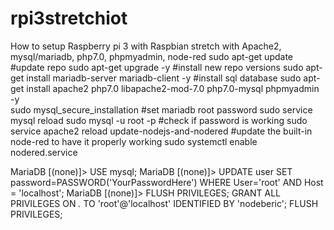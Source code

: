 # rpi3stretchiot
How to setup Raspberry pi 3 with Raspbian stretch
with Apache2, mysql/mariadb, php7.0, phpmyadmin, node-red
sudo apt-get update #update repo 
sudo apt-get upgrade -y #install new repo versions
sudo apt-get install mariadb-server mariadb-client -y #install sql database
sudo apt-get install apache2 php7.0 libapache2-mod-7.0 php7.0-mysql phpmyadmin -y  
sudo mysql_secure_installation #set mariadb root password 
sudo service mysql reload sudo mysql -u root -p #check if password is working 
sudo service apache2 reload
update-nodejs-and-nodered #update the built-in node-red to have it properly working
sudo systemctl enable nodered.service  

MariaDB [(none)]> USE mysql;
MariaDB [(none)]> UPDATE user SET password=PASSWORD('YourPasswordHere') WHERE User='root' AND Host = 'localhost';
MariaDB [(none)]> FLUSH PRIVILEGES; 
GRANT ALL PRIVILEGES ON *.* TO 'root'@'localhost' IDENTIFIED BY 'nodeberic';
FLUSH PRIVILEGES;
